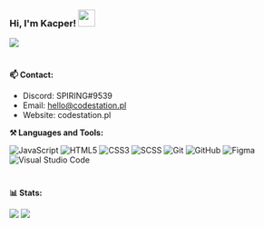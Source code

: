 ### Hi, I'm Kacper! <img width="30px" src="https://raw.githubusercontent.com/iampavangandhi/iampavangandhi/master/gifs/Hi.gif">
![](https://komarev.com/ghpvc/?username=SPIRING&label=PROFILE+VIEWS)<br/>
#

**📫 Contact:**

- Discord: SPIRING#9539
- Email: hello@codestation.pl
- Website: codestation.pl

**⚒ Languages and Tools:**

![JavaScript](https://img.shields.io/badge/-JavaScript-black?style=flat&logo=javascript) 
![HTML5](https://img.shields.io/badge/-HTML-black?style=flat&logo=HTML5) 
![CSS3](https://img.shields.io/badge/-CSS-black?style=flat&logo=CSS3)
![SCSS](https://img.shields.io/badge/-SCSS-black?style=flat&logo=sass)
![Git](https://img.shields.io/badge/-Git-black?style=flat&logo=git)
![GitHub](https://img.shields.io/badge/-Github-black?style=flat&logo=github)
![Figma](https://img.shields.io/badge/-Figma-black?style=flat&logo=figma)
![Visual Studio Code](https://img.shields.io/badge/-Visual%20Studio%20Code-black?style=flat&logo=visual-studio-code)

#
**📊 Stats:**

[![](https://github-readme-stats.vercel.app/api?username=SPIRlNG&show_icons=true&theme=tokyonight)](https://github.com/SPIRlNG/github-readme-stats) 
[![](https://github-readme-streak-stats.herokuapp.com/?user=SPIRlNG&theme=tokyonight)](https://github.com/SPIRlNG)
